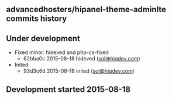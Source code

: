 advancedhosters/hipanel-theme-adminlte commits history
------------------------------------------------------

## Under development

- Fixed minor: hideved and php-cs-fixed
    - 62bba0c 2015-08-18 hideved (sol@hiqdev.com)
- Inited
    - 93d3c6d 2015-08-18 inited (sol@hiqdev.com)

## Development started 2015-08-18


